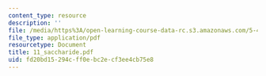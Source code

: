 ```yaml
---
content_type: resource
description: ''
file: /media/https%3A/open-learning-course-data-rc.s3.amazonaws.com/5-451-chemistry-of-biomolecules-i-fall-2005/fd20bd15294cff0ebc2ecf3ee4cb75e8_11_saccharide.pdf
file_type: application/pdf
resourcetype: Document
title: 11_saccharide.pdf
uid: fd20bd15-294c-ff0e-bc2e-cf3ee4cb75e8
---
```

